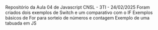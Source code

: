 Repositório da Aula 04 de Javascript
CNSL - 3TI - 24/02/2025
Foram criados dois exemplos de Switch e um comparativo com o IF
Exemplos básicos de For para sorteio de números e contagem
Exemplo de uma tabuada em JS 